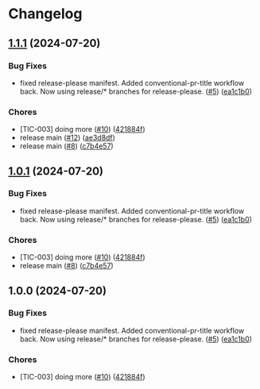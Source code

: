 # Changelog

## [1.1.1](https://github.com/lpezet/testing-release-please/compare/project-a-v1.1.0...project-a-v1.1.1) (2024-07-20)


### Bug Fixes

* fixed release-please manifest. Added conventional-pr-title workflow back. Now using release/* branches for release-please. ([#5](https://github.com/lpezet/testing-release-please/issues/5)) ([ea1c1b0](https://github.com/lpezet/testing-release-please/commit/ea1c1b0c96191f5c5247af4e53f81ad6b00f3d05))


### Chores

* [TIC-003] doing more ([#10](https://github.com/lpezet/testing-release-please/issues/10)) ([421884f](https://github.com/lpezet/testing-release-please/commit/421884f9bd94c95b557e315aaf4bbd5a63ab3367))
* release main ([#12](https://github.com/lpezet/testing-release-please/issues/12)) ([ae3d8df](https://github.com/lpezet/testing-release-please/commit/ae3d8dfeea819c5ac6b2381cbd77e1a9df2212a2))
* release main ([#8](https://github.com/lpezet/testing-release-please/issues/8)) ([c7b4e57](https://github.com/lpezet/testing-release-please/commit/c7b4e5779cbaf292752f305f37cdfb6231113189))

## [1.0.1](https://github.com/lpezet/testing-release-please/compare/project-a-v1.0.0...project-a-v1.0.1) (2024-07-20)


### Bug Fixes

* fixed release-please manifest. Added conventional-pr-title workflow back. Now using release/* branches for release-please. ([#5](https://github.com/lpezet/testing-release-please/issues/5)) ([ea1c1b0](https://github.com/lpezet/testing-release-please/commit/ea1c1b0c96191f5c5247af4e53f81ad6b00f3d05))


### Chores

* [TIC-003] doing more ([#10](https://github.com/lpezet/testing-release-please/issues/10)) ([421884f](https://github.com/lpezet/testing-release-please/commit/421884f9bd94c95b557e315aaf4bbd5a63ab3367))
* release main ([#8](https://github.com/lpezet/testing-release-please/issues/8)) ([c7b4e57](https://github.com/lpezet/testing-release-please/commit/c7b4e5779cbaf292752f305f37cdfb6231113189))

## 1.0.0 (2024-07-20)


### Bug Fixes

* fixed release-please manifest. Added conventional-pr-title workflow back. Now using release/* branches for release-please. ([#5](https://github.com/lpezet/testing-release-please/issues/5)) ([ea1c1b0](https://github.com/lpezet/testing-release-please/commit/ea1c1b0c96191f5c5247af4e53f81ad6b00f3d05))


### Chores

* [TIC-003] doing more ([#10](https://github.com/lpezet/testing-release-please/issues/10)) ([421884f](https://github.com/lpezet/testing-release-please/commit/421884f9bd94c95b557e315aaf4bbd5a63ab3367))
